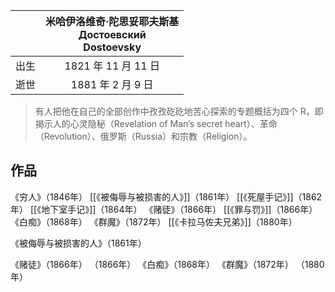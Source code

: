 |   [](https://zh.wikipedia.org/wiki/%E8%B4%B9%E5%A5%A5%E5%A4%9A%E5%B0%94%C2%B7%E9%99%80%E6%80%9D%E5%A6%A5%E8%80%B6%E5%A4%AB%E6%96%AF%E5%9F%BA)   |     米哈伊洛维奇·陀思妥耶夫斯基<br>Достоевский<br>Dostoevsky   |
|:--------:|:---------------------------------------------: |
| 出生     |       1821 年 11 月 11 日                  |
| 逝世     |       1881 年 2 月 9 日    |

> 有人把他在自己的全部创作中孜孜矻矻地苦心探索的专题概括为四个 R，即揭示人的心灵隐秘（Revelation of Man’s secret heart）、革命（Revolution）、俄罗斯（Russia）和宗教（Religion）。 


## 作品

《穷人》（1846年）
[[《被侮辱与被损害的人》]]（1861年）
[[《死屋手记》]]（1862年）
[[《地下室手记》]]（1864年）
《赌徒》（1866年）
[[《罪与罚》]]（1866年）
《白痴》（1868年）
《群魔》（1872年）
[[《卡拉马佐夫兄弟》]]（1880年）

《被侮辱与被损害的人》（1861年）

《赌徒》（1866年）
（1866年）
《白痴》（1868年）
《群魔》（1872年）
（1880年）
